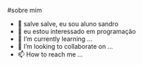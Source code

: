 #sobre mim
- 👋 salve salve, eu sou aluno sandro 
- 👀 eu estou interessado em programação
- 🌱 I’m currently learning ...
- 💞️ I’m looking to collaborate on ...
- 📫 How to reach me ...

<!---
sandro-capotador-de-corsa/sandro-capotador-de-corsa is a ✨ special ✨ repository because its `README.md` (this file) appears on your GitHub profile.
You can click the Preview link to take a look at your changes.
--->

